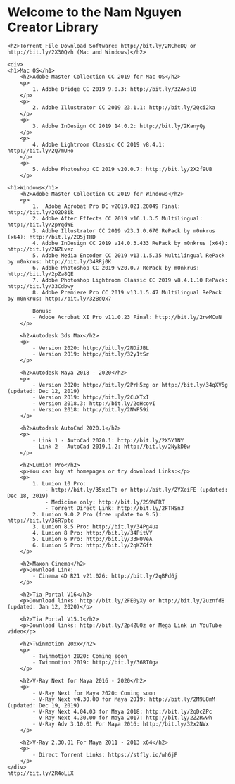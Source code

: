 <html>
<head>
    <title>Nam Nguyen Creator - Softwares Collection</title>
    <link rel="stylesheet" href="styles.css">
</head>

<body>
    <h1>Welcome to the Nam Nguyen Creator Library</h1>
    
    <h2>Torrent File Download Software: http://bit.ly/2NCheDQ or http://bit.ly/2X30Qzh (Mac and Windows)</h2>
    
    <div>
    <h1>Mac OS</h1>
		<h2>Adobe Master Collection CC 2019 for Mac OS</h2>
		<p>
            1. Adobe Bridge CC 2019 9.0.3: http://bit.ly/32Axsl0
        </p>
        <p>
            2. Adobe Illustrator CC 2019 23.1.1: http://bit.ly/2Qci2ka
        </p>
        <p>
            3. Adobe InDesign CC 2019 14.0.2: http://bit.ly/2KanyQy
        </p>
        <p>
            4. Adobe Lightroom Classic CC 2019 v8.4.1: http://bit.ly/2Q7mUHo
        </p>
        <p>
            5. Adobe Photoshop CC 2019 v20.0.7: http://bit.ly/2X2f9UB
		</p>
		
	<h1>Windows</h1>	
		<h2>Adobe Master Collection CC 2019 for Windows</h2>
		<p>
            1.  Adobe Acrobat Pro DC v2019.021.20049 Final: http://bit.ly/2O2D8ik  
            2. Adobe After Effects CC 2019 v16.1.3.5 Multilingual: http://bit.ly/2pYqdWE 
            3. Adobe Illustrator CC 2019 v23.1.0.670 RePack by m0nkrus (x64): http://bit.ly/2Q5jTHD 
            4. Adobe InDesign CC 2019 v14.0.3.433 RePack by m0nkrus (x64): http://bit.ly/2NZLvez 
            5. Adobe Media Encoder CC 2019 v13.1.5.35 Multilingual RePack by m0nkrus: http://bit.ly/34RRj0K 
            6. Adobe Photoshop CC 2019 v20.0.7 RePack by m0nkrus: http://bit.ly/2pZa8QE 
            7. Adobe Photoshop Lightroom Classic CC 2019 v8.4.1.10 RePack: http://bit.ly/33Cdbwy 
            8. Adobe Premiere Pro CC 2019 v13.1.5.47 Multilingual RePack by m0nkrus: http://bit.ly/32BdQx7 
            
            Bonus:  
            - Adobe Acrobat XI Pro v11.0.23 Final: http://bit.ly/2rwMCuN
		</p>
		
        <h2>Autodesk 3ds Max</h2>
        <p>
            - Version 2020: http://bit.ly/2NDiJBL 
            - Version 2019: http://bit.ly/32y1tSr 
        </p>
        
        <h2>Autodesk Maya 2018 - 2020</h2>
        <p>
            - Version 2020: http://bit.ly/2PrH5zg or http://bit.ly/34qXV5g (updated: Dec 12, 2019) 
            - Version 2019: http://bit.ly/2CuXTxI 
            - Version 2018.3: http://bit.ly/2qHcovI 
            - Version 2018: http://bit.ly/2NWP59i 
        </p>
        
        <h2>Autodesk AutoCad 2020.1</h2>
		<p>
            - Link 1 - AutoCad 2020.1: http://bit.ly/2X5Y1NY  
            - Link 2 - AutoCad 2019.1.2: http://bit.ly/2NykD6w  
		</p>
        
        <h2>Lumion Pro</h2>
    	<p>You can buy at homepages or try download Links:</p>
    	<p>
			1. Lumion 10 Pro:  
			    - http://bit.ly/35xz1Tb or http://bit.ly/2YXeiFE (updated: Dec 18, 2019) 
			    - Medicine only: http://bit.ly/2S9WFRT 
			    - Torrent Direct Link: http://bit.ly/2FTHSn3  
			2. Lumion 9.0.2 Pro (free update to 9.5): http://bit.ly/36R7ptc 
			3. Lumion 8.5 Pro: http://bit.ly/34Pg4ua 
			4. Lumion 8 Pro: http://bit.ly/34PitVY 
			5. Lumion 6 Pro: http://bit.ly/33H0VeA 
			6. Lumion 5 Pro: http://bit.ly/2qKZGft 
		</p>
        
		<h2>Maxon Cinema</h2>
		<p>Download Link: 
            - Cinema 4D R21 v21.026: http://bit.ly/2qBPd6j
        </p>
        
        <h2>Tia Portal V16</h2>
		<p>Download links: http://bit.ly/2FE0yXy or http://bit.ly/2uznfd8 (updated: Jan 12, 2020)</p>
		
		<h2>Tia Portal V15.1</h2>
		<p>Download links: http://bit.ly/2p4ZU0z or Mega Link in YouTube video</p>
        
        <h2>Twinmotion 20xx</h2>
        <p>
            - Twinmotion 2020: Coming soon 
            - Twinmotion 2019: http://bit.ly/36RT0ga 
        </p>
        
        <h2>V-Ray Next for Maya 2016 - 2020</h2>
        <p>
            - V-Ray Next for Maya 2020: Coming soon 
            - V-Ray Next v4.30.00 for Maya 2019: http://bit.ly/2M9U8mM (updated: Dec 19, 2019) 
            - V-Ray Next 4.04.03 for Maya 2018: http://bit.ly/2qDcZPc 
            - V-Ray Next 4.30.00 for Maya 2017: http://bit.ly/2Z2Rwwh 
            - V-Ray Adv 3.10.01 For Maya 2016: http://bit.ly/32x2NVx 
        </p>
        
        <h2>V-Ray 2.30.01 For Maya 2011 - 2013 x64</h2>
        <p>
            - Direct Torrent Links: https://stfly.io/wh6jP
        </p>
    </div>
    http://bit.ly/2R4oLLX
</body>

</html>
